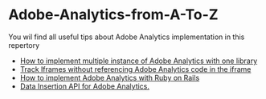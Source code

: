 # Adobe-Analytics-from-A-To-Z

You wil find all useful tips about Adobe Analytics implementation in this repertory

* [How to implement multiple instance of Adobe Analytics with one library](https://github.com/alcazes/Adobe-Analytics-from-A-To-Z/wiki/How-to-implement-multiple-instance-of-Adobe-Analytics-with-one-library)
* [Track Iframes without referencing Adobe Analytics code in the iframe](https://github.com/alcazes/Adobe-Analytics-from-A-To-Z/wiki/Track-Iframes-without-referencing-Adobe-Analytics-code-in-the-iframe)
* [How to implement Adobe Analytics with Ruby on Rails](https://github.com/alcazes/Adobe-Analytics-from-A-To-Z/wiki/How-to-implement-Adobe-Analytics-with-Ruby-on-Rails)
* [Data Insertion API for Adobe Analytics.](https://github.com/alcazes/Adobe-Analytics-from-A-To-Z/wiki/Data-Insertion-API-for-Adobe-Analytics.)
